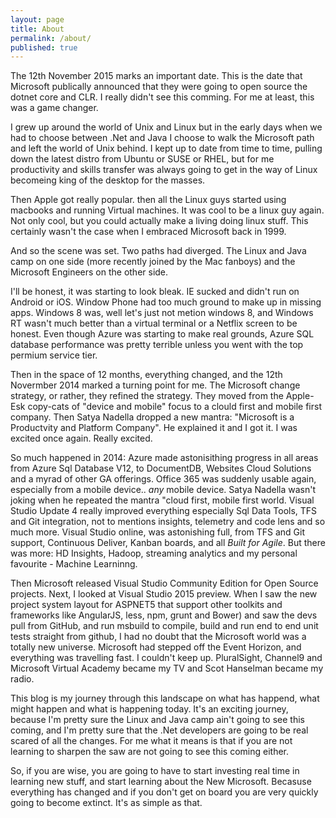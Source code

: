 ```yaml
---
layout: page
title: About
permalink: /about/
published: true
---
```


The 12th November 2015 marks an important date. This is the date that Microsoft publically announced that they were going to open source the dotnet core and CLR.  I really didn't see this comming. For me at least, this was a game changer.

I grew up around the world of Unix and Linux but in the early days when we had to choose between .Net and Java I choose to walk the Microsoft path and left the world of Unix behind.  I kept up to date from time to time, pulling down the latest distro from Ubuntu or SUSE or RHEL, but for me productivity and skills transfer was always going to get in the way of Linux becomeing king of the desktop for the masses.

Then Apple got really popular. then all the Linux guys started using macbooks and running Virtual machines. It was cool to be a linux guy again. Not only cool, but you could actually make a living doing linux stuff. This certainly wasn't the case when I embraced Microsoft back in 1999. 

And so the scene was set. Two paths had diverged. The Linux and Java camp on one side (more recently joined by the Mac fanboys) and the Microsoft Engineers on the other side.

I'll be honest, it was starting to look bleak. IE sucked and didn't run on Android or iOS. Window Phone had too much ground to make up in missing apps. Windows 8 was, well let's just not metion windows 8, and Windows RT wasn't much better than a virtual terminal or a Netflix screen to be honest. Even though Azure was starting to make real grounds, Azure SQL database performance was pretty terrible unless you went with the top permium service tier. 

Then in the space of 12 months, everything changed, and the 12th Novermber 2014 marked a turning point for me. The Microsoft change strategy, or rather, they  refined the strategy. They moved from the Apple-Esk copy-cats of "device and mobile" focus to a clould first and mobile first company.  Then Satya Nadella dropped a new mantra: "Microsoft is a Productvity and Platform Company". He explained it and I got it.  I was excited once again. Really excited.

So much happened in 2014: Azure made astonisithing progress in all areas from Azure Sql Database V12, to DocumentDB, Websites Cloud Solutions and a myrad of other GA offerings. Office 365 was suddenly usable again, especially from a mobile device.. *any* mobile device. Satya Nadella wasn't joking when he repeated the mantra "cloud first, mobile first world. Visual Studio Update 4 really improved everything especially Sql Data Tools, TFS and Git integration, not to mentions insights, telemetry and code lens and so much more. Visual Studio online, was astonishing full, from TFS and Git support, Continuous Deliver, Kanban boards, and all _Built for Agile_. But there was more: HD Insights, Hadoop, streaming analytics and my personal favourite - Machine Learninng. 

Then Microsoft released Visual Studio Community Edition for Open Source projects.  Next, I looked at Visual Studio 2015 preview. When I saw the new project system layout for ASPNET5 that support other toolkits and frameworks like AngularJS, less, npm, grunt and Bower)  and saw the devs pull from GitHub, and run msbuild to compile, build and run end to end unit tests straight from github, I had no doubt that the Microsoft world was a totally new universe. Microsoft had stepped off the Event Horizon, and everything was travelling fast. I couldn't keep up. PluralSight, Channel9 and Microsoft Virtual Academy became my TV and Scot Hanselman became my radio. 

This blog is my journey through this landscape on what has happend, what might happen and what is happening today. It's an exciting journey, because I'm pretty sure the Linux and Java camp ain't going to see this coming, and I'm pretty sure that the .Net developers  are going to be real scared of all the changes. For me what it means is that if you are not learning to sharpen the saw are not going to see this coming either. 

So, if you are wise, you are going to have to start investing real time in learning new stuff, and start learning about the New Microsoft. Becasuse everything has changed and if you don't get on board you are very quickly going to become extinct. It's as simple as that.
